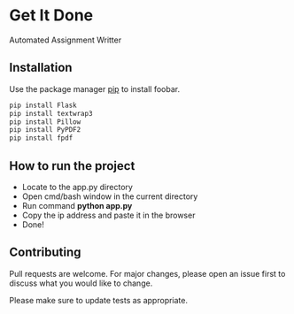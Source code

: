 # Get It Done

Automated Assignment Writter 

## Installation

Use the package manager [pip](https://pip.pypa.io/en/stable/) to install foobar.

```bash
pip install Flask
pip install textwrap3
pip install Pillow
pip install PyPDF2
pip install fpdf
```

## How to run the project


* Locate to the app.py directory
* Open cmd/bash window in the current directory
* Run command **python app.py** 
* Copy the ip address and paste it in the browser
* Done! 


## Contributing
Pull requests are welcome. For major changes, please open an issue first to discuss what you would like to change.

Please make sure to update tests as appropriate.
